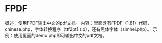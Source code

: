 # FPDF
概述：使用FPDF输出中文的pdf文档。
内容：里面含有FPDF（1.81）代码，chinese.php，字体转换程序（ttf2pt1.zip），还有黑体字体（simhei.php）。
示例：使用里面的demo.php即可输出中文的pdf文档。